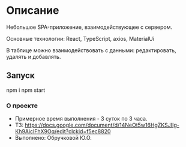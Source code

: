 # Описание
Небольшое SPA-приложение, взаимодействующее с сервером.

Основные технологии: React, TypeScript, axios, MaterialUi

В таблице можно взаимодействовать с данными: редактировать, удалять и добавлять.

## Запуск
npm i
npm start

### О проекте
- Примерное время выполнения - 3 суток по 3 часа.
- ТЗ: https://docs.google.com/document/d/14NeOt5w16HgZKSJIIg-Kh9AiclFhX9Oq/edit?clckid=f5ec8820
- Выполнено: Обручковой Ю.О.
